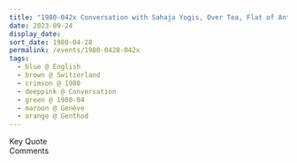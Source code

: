 ```yaml
---
title: "1980-042x Conversation with Sahaja Yogis, Over Tea, Flat of Antoinette de Kalbermatten, Genthod, Genève, Switzerland from the book Eternally Inspired Recollections of Our Divine Mother, Volume 1, Pages 223 and 224"
date: 2023-09-24
display_date: 
sort_date: 1980-04-28
permalink: /events/1980-0428-042x
tags:
  - blue @ English
  - brown @ Switzerland
  - crimson @ 1980
  - deeppink @ Conversation
  - green @ 1980-04
  - maroon @ Genève
  - orange @ Genthod
---
```


<wave-list>
  <list-title color="green" width="75">Key Quote</list-title>
  <list-item color="BlanchedAlmond"  width="200"></list-item>
  <list-item color="Lavender"></list-item>
  <list-item color="BlanchedAlmond"></list-item>
</wave-list>

<br>

<wave-list>
  <list-title color="green" width="75">Comments</list-title>
  <list-item color="BlanchedAlmond"  width="200"></list-item>
  <list-item color="Lavender"></list-item>
  <list-item color="BlanchedAlmond"></list-item>
</wave-list>